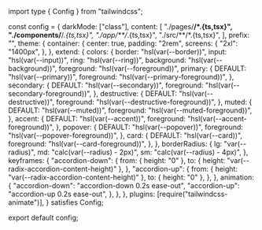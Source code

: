import type { Config } from "tailwindcss";

const config = {
darkMode: ["class"],
content: [
"./pages/**/*.{ts,tsx}",
"./components/**/*.{ts,tsx}",
"./app/**/*.{ts,tsx}",
"./src/**/*.{ts,tsx}",
],
prefix: "",
theme: {
container: {
center: true,
padding: "2rem",
screens: {
"2xl": "1400px",
},
},
extend: {
colors: {
border: "hsl(var(--border))",
input: "hsl(var(--input))",
ring: "hsl(var(--ring))",
background: "hsl(var(--background))",
foreground: "hsl(var(--foreground))",
primary: {
DEFAULT: "hsl(var(--primary))",
foreground: "hsl(var(--primary-foreground))",
},
secondary: {
DEFAULT: "hsl(var(--secondary))",
foreground: "hsl(var(--secondary-foreground))",
},
destructive: {
DEFAULT: "hsl(var(--destructive))",
foreground: "hsl(var(--destructive-foreground))",
},
muted: {
DEFAULT: "hsl(var(--muted))",
foreground: "hsl(var(--muted-foreground))",
},
accent: {
DEFAULT: "hsl(var(--accent))",
foreground: "hsl(var(--accent-foreground))",
},
popover: {
DEFAULT: "hsl(var(--popover))",
foreground: "hsl(var(--popover-foreground))",
},
card: {
DEFAULT: "hsl(var(--card))",
foreground: "hsl(var(--card-foreground))",
},
},
borderRadius: {
lg: "var(--radius)",
md: "calc(var(--radius) - 2px)",
sm: "calc(var(--radius) - 4px)",
},
keyframes: {
"accordion-down": {
from: { height: "0" },
to: { height: "var(--radix-accordion-content-height)" },
},
"accordion-up": {
from: { height: "var(--radix-accordion-content-height)" },
to: { height: "0" },
},
},
animation: {
"accordion-down": "accordion-down 0.2s ease-out",
"accordion-up": "accordion-up 0.2s ease-out",
},
},
},
plugins: [require("tailwindcss-animate")],
} satisfies Config;

export default config;

